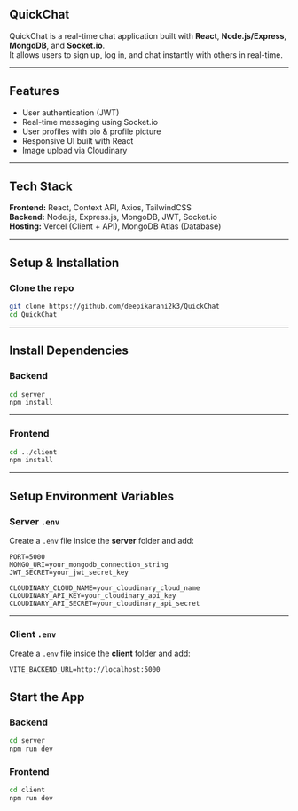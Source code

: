 ##  QuickChat

QuickChat is a real-time chat application built with **React**, **Node.js/Express**, **MongoDB**, and **Socket.io**.  
It allows users to sign up, log in, and chat instantly with others in real-time.

---

## Features
-  User authentication (JWT)
-  Real-time messaging using Socket.io
- User profiles with bio & profile picture
- Responsive UI built with React
-  Image upload via Cloudinary

---

##  Tech Stack
**Frontend:** React, Context API, Axios, TailwindCSS  
**Backend:** Node.js, Express.js, MongoDB, JWT, Socket.io  
**Hosting:** Vercel (Client + API), MongoDB Atlas (Database)  

---

##  Setup & Installation

###  Clone the repo
```bash
git clone https://github.com/deepikarani2k3/QuickChat
cd QuickChat
```
---

## Install Dependencies

### Backend
```bash
cd server
npm install
```
---

### Frontend
```bash
cd ../client
npm install
```
---

##  Setup Environment Variables

###  Server `.env`
Create a `.env` file inside the **server** folder and add:
```env
PORT=5000
MONGO_URI=your_mongodb_connection_string
JWT_SECRET=your_jwt_secret_key

CLOUDINARY_CLOUD_NAME=your_cloudinary_cloud_name
CLOUDINARY_API_KEY=your_cloudinary_api_key
CLOUDINARY_API_SECRET=your_cloudinary_api_secret
```
---

###  Client `.env`

Create a `.env` file inside the **client** folder and add:

```env
VITE_BACKEND_URL=http://localhost:5000
```

##  Start the App

###  Backend
```bash
cd server
npm run dev
```

###  Frontend
```bash
cd client
npm run dev
```


